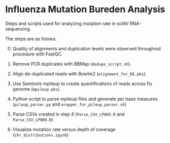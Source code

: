 # Influenza Mutation Bureden Analysis
Steps and scripts used for analyzing mutation rate in scIAV RNA-sequencing. 

The steps are as folows:

0) Quality of alignments and duplication levels were observed throughout procedure with FastQC. 

1) Remove PCR duplicates with BBMap (`dedupe_script.sh`).

2) Align de-duplicated reads with Bowtie2 (`alignment_for_DE.pbs`).

3) Use Samtools mpileup to create quantifications of reads across flu genome (`mpileup.pbs`).

4) Python script to parse mpileup files and generate per base measures (`pileup_parser.py` and `wrapper_for_pileup_parser.sh`)

5) Parse CSVs created in step 4 (`Parse_CSV_LP005.R` and `Parse_CSV_LP009.R`)

6) Visualize mutation rate versus depth of coverage (`chr_distributions.ipynb`)
